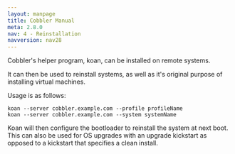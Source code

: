 ```yaml
---
layout: manpage
title: Cobbler Manual
meta: 2.8.0
nav: 4 - Reinstallation
navversion: nav28
---
```


Cobbler's helper program, koan, can be installed on remote systems.

It can then be used to reinstall systems, as well as it's original purpose of installing virtual machines.

Usage is as follows:

    koan --server cobbler.example.com --profile profileName
    koan --server cobbler.example.com --system systemName

Koan will then configure the bootloader to reinstall the system at next boot.  This can also be used for OS upgrades with an upgrade kickstart as opposed to a kickstart that specifies a clean install.

